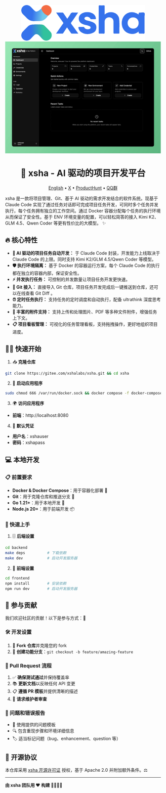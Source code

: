 <div align="center">

<img src="assets/logo.png" width="400"/>

<img src="assets/preview_20250814.png" width="800"/>

# 🚀 xsha - AI 驱动的项目开发平台

[English](README_EN.md) • [X](https://x.com/0xTYZ) • [ProductHunt](https://www.producthunt.com/products/xsha) • [QQ群](assets/qq-group.jpg)

</div>

xsha 是一款将项目管理、Git、基于 AI 驱动的需求开发结合的软件系统。现基于 Claude Code 实现了通过任务对话即可完成项目任务开发，可同时多个任务并发执行，每个任务拥有独立的工作空间。通过 Docker 容器分配每个任务的执行环境从而保证了安全性。基于 ENV 环境变量的配置，可以轻松简答的接入 Kimi K2、GLM 4.5、Qwen Coder 等更有性价比的大模型。 ✨

## 🔥 核心特性

- **🧠 AI 驱动的项目任务自动开发：** 于 Claude Code 封装，开发能力上线取决于 Claude Code 的上限。同时支持 Kimi K2/GLM 4.5/Qwen Coder 等模型。
- **🛡️ 执行环境隔离：** 基于 Docker 的容器运行方案，每个 Claude Code 的执行都在独立的容器内部，保证安全性。
- **⚡ 并发执行任务：** 可控制的并发数量让项目任务开发更快速。
- **🔄 Git 接入：** 直接导入 Git 仓库，项目任务开发完成后一键推送到仓库，还可以在线查看 Git Diff 。
- **⏰ 定时任务执行：** 支持任务的定时调度和自动执行，配备 ultrathink 深度思考能力。
- **📎 丰富的附件支持：** 支持上传和处理图片、PDF 等多种文件附件，增强任务上下文。
- **📋 项目看板管理：** 可视化的任务管理看板，支持拖拽操作，更好地组织项目进度。

## 🏃‍♂️ 快速开始

1. 📥 **克隆仓库**

```bash
git clone https://gitee.com/xshalabs/xsha.git && cd xsha
```

2. 🚀 **启动应用程序**

```bash
sudo chmod 666 /var/run/docker.sock && docker compose -f docker-compose.cn.yml up -d
```

3. 🌍 **访问应用程序**

- **前端**：http://localhost:8080

4. 🔑 **默认凭证**

- **用户名**：xshauser
- **密码**：xshapass

## 💻 本地开发

### 📋 前置要求

- **Docker & Docker Compose**：用于容器化部署 🐳
- **Git**：用于克隆仓库和推送分支 📂
- **Go 1.21+**：用于本地开发 🐹
- **Node.js 20+**：用于前端开发 📦

### 🚀 快速上手

1. 🗄️ **后端设置**

```bash
cd backend
make deps          # 下载依赖
make dev           # 启动开发服务器
```

2. 🎨 **前端设置**

```bash
cd frontend
npm install        # 安装依赖
npm run dev        # 启动开发服务器
```

## 🤝 参与贡献

我们欢迎社区的贡献！以下是参与方式：🎉

### 🛠️ 开发设置

1. 🍴 **Fork 仓库**并克隆您的 fork
2. 🌿 **创建功能分支**：`git checkout -b feature/amazing-feature`

### 📝 Pull Request 流程

1. ✅ **确保测试通过**并保持覆盖率
2. 📚 **更新文档**以反映任何 API 变更
3. 📋 **遵循 PR 模板**并提供清晰的描述
4. 👀 **请求维护者审查**

### 🐛 问题和错误报告

- 📄 使用提供的问题模板
- 🔍 包含重现步骤和环境详细信息
- 🏷️ 适当标记问题（bug、enhancement、question 等）

## 📄 开源协议

本仓库采用 [xsha 开源许可证](LICENSE) 授权，基于 Apache 2.0 并附加额外条件。⚖️

---

**由 xsha 团队用 ❤️ 构建** 👨‍💻👩‍💻
